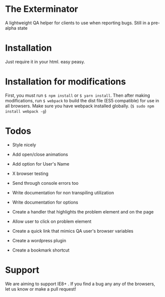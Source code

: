 # The Exterminator
A lightweight QA helper for clients to use when reporting bugs. Still in a pre-alpha state

# Installation
Just require it in your html. easy peasy.

# Installation for modifications
First, you must run `$ npm install` or `$ yarn install`. Then after making modifications, run `$ webpack` to build the dist file (ES5 compatible) for use in all browsers. Make sure you have webpack installed globally. (`$ sudo npm install webpack -g`)

# Todos
- Style nicely
- Add open/close animations
- Add option for User's Name
- X browser testing
- Send through console errors too
- Write documentation for non transpiling utilization
- Write documentation for options

- Create a handler that highlights the problem element and on the page
- Allow user to click on problem element
- Create a quick link that mimics QA user's browser variables  
- Create a wordpress plugin
- Create a bookmark shortcut

# Support
We are aiming to support IE8+ . If you find a bug any any of the browsers, let us know or make a pull request!
